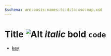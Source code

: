 ```yaml
---
$schema: urn:oasis:names:tc:dita:xsd:map.xsd
---
```


# Title ![Alt](test.jpg) _italic_ **bold** `code` 

* [key](topic.md)

[key]: topic.md

